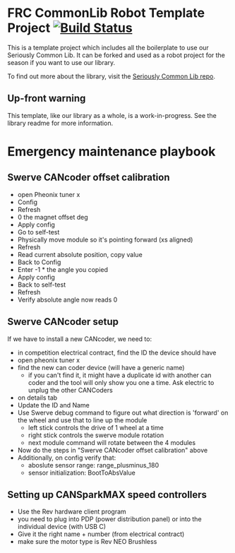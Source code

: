 # FRC CommonLib Robot Template Project [![Build Status](https://dev.azure.com/Team488/Team%20488%20Builds/_apis/build/status/Team488.TeamXbot2023?branchName=main)](https://dev.azure.com/Team488/Team%20488%20Builds/_build/latest?definitionId=9&branchName=main)

This is a template project which includes all the boilerplate to use our Seriously Common Lib. It can be forked and used as a robot project for the season if you want to use our library.

To find out more about the library, visit the [Seriously Common Lib repo](https://github.com/Team488/SeriouslyCommonLib).

## Up-front warning

This template, like our library as a whole, is a work-in-progress. See the library readme for more information.

# Emergency maintenance playbook

## Swerve CANcoder offset calibration

- open Pheonix tuner x
- Config
- Refresh
- 0 the magnet offset deg
- Apply config
- Go to self-test
- Physically move module so it's pointing forward (xs aligned)
- Refresh
- Read current absolute position, copy value
- Back to Config
- Enter -1 \* the angle you copied
- Apply config
- Back to self-test
- Refresh
- Verify absolute angle now reads 0

## Swerve CANcoder setup

If we have to install a new CANcoder, we need to:

- in competition electrical contract, find the ID the device should have
- open pheonix tuner x
- find the new can coder device (will have a generic name)
  - if you can't find it, it might have a duplicate id with another can coder and the tool will only show you one a time. Ask electric to unplug the other CANCoders
- on details tab
- Update the ID and Name
- Use Swerve debug command to figure out what direction is 'forward' on the wheel and use that to line up the module
  - left stick controls the drive of 1 wheel at a time
  - right stick controls the swerve module rotation
  - next module command will rotate between the 4 modules
- Now do the steps in "Swerve CANcoder offset calibration" above
- Additionally, on config verify that:
  - aboslute sensor range: range_plusminus_180
  - sensor initialization: BootToAbsValue

## Setting up CANSparkMAX speed controllers

- Use the Rev hardware client program
- you need to plug into PDP (power distribution panel) or into the individual device (with USB C)
- Give it the right name + number (from electrical contract)
- make sure the motor type is Rev NEO Brushless